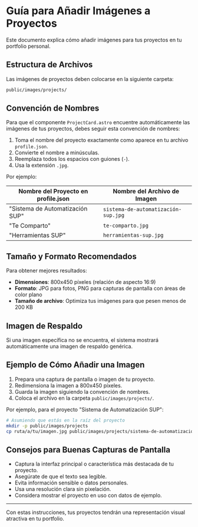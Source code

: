 # Guía para Añadir Imágenes a Proyectos

Este documento explica cómo añadir imágenes para tus proyectos en tu portfolio personal.

## Estructura de Archivos

Las imágenes de proyectos deben colocarse en la siguiente carpeta:

```cmd
public/images/projects/
```

## Convención de Nombres

Para que el componente `ProjectCard.astro` encuentre automáticamente las imágenes de tus proyectos, debes seguir esta convención de nombres:

1. Toma el nombre del proyecto exactamente como aparece en tu archivo `profile.json`.
2. Convierte el nombre a minúsculas.
3. Reemplaza todos los espacios con guiones (`-`).
4. Usa la extensión `.jpg`.

Por ejemplo:

| Nombre del Proyecto en profile.json | Nombre del Archivo de Imagen |
|-------------------------------------|------------------------------|
| "Sistema de Automatización SUP"     | `sistema-de-automatización-sup.jpg` |
| "Te Comparto"                       | `te-comparto.jpg` |
| "Herramientas SUP"                  | `herramientas-sup.jpg` |

## Tamaño y Formato Recomendados

Para obtener mejores resultados:

- **Dimensiones**: 800x450 píxeles (relación de aspecto 16:9)
- **Formato**: JPG para fotos, PNG para capturas de pantalla con áreas de color plano
- **Tamaño de archivo**: Optimiza tus imágenes para que pesen menos de 200 KB

## Imagen de Respaldo

Si una imagen específica no se encuentra, el sistema mostrará automáticamente una imagen de respaldo genérica.

## Ejemplo de Cómo Añadir una Imagen

1. Prepara una captura de pantalla o imagen de tu proyecto.
2. Redimensiona la imagen a 800x450 píxeles.
3. Guarda la imagen siguiendo la convención de nombres.
4. Coloca el archivo en la carpeta `public/images/projects/`.

Por ejemplo, para el proyecto "Sistema de Automatización SUP":

```bash
# Asumiendo que estás en la raíz del proyecto
mkdir -p public/images/projects
cp ruta/a/tu/imagen.jpg public/images/projects/sistema-de-automatización-sup.jpg
```

## Consejos para Buenas Capturas de Pantalla

- Captura la interfaz principal o característica más destacada de tu proyecto.
- Asegúrate de que el texto sea legible.
- Evita información sensible o datos personales.
- Usa una resolución clara sin pixelación.
- Considera mostrar el proyecto en uso con datos de ejemplo.

---

Con estas instrucciones, tus proyectos tendrán una representación visual atractiva en tu portfolio.
